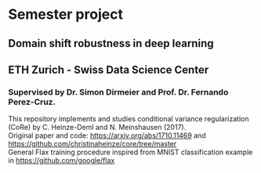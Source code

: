 # Semester project
## Domain shift robustness in deep learning
## ETH Zurich - Swiss Data Science Center
### Supervised by Dr. Simon Dirmeier and Prof. Dr. Fernando Perez-Cruz. 
This repository implements and studies conditional variance regularization (CoRe) by C. Heinze-Deml and N. Meinshausen (2017). <br>
Original paper and code: https://arxiv.org/abs/1710.11469 and https://github.com/christinaheinze/core/tree/master <br>
General Flax training procedure inspired from MNIST classification example in https://github.com/google/flax <br>